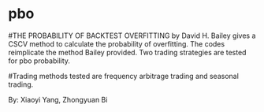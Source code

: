 # pbo
#THE PROBABILITY OF BACKTEST OVERFITTING by David H. Bailey gives a CSCV method to calculate the probability of overfitting. The codes reimplicate the method Bailey provided. Two trading strategies are tested for pbo probability.

#Trading methods tested are frequency arbitrage trading and seasonal trading.

By:
Xiaoyi Yang, Zhongyuan Bi

